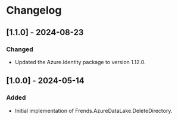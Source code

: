 # Changelog

## [1.1.0] - 2024-08-23
### Changed
- Updated the Azure.Identity package to version 1.12.0.

## [1.0.0] - 2024-05-14
### Added
- Initial implementation of Frends.AzureDataLake.DeleteDirectory.
